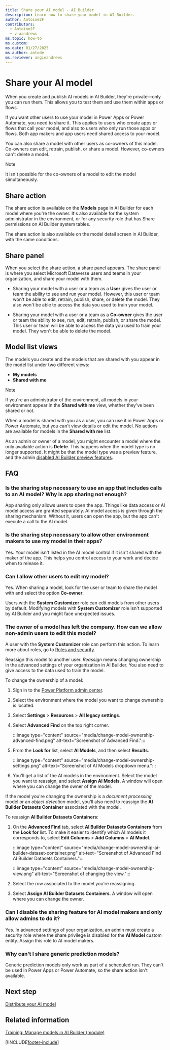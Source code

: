 ```yaml
---
title: Share your AI model - AI Builder
description: Learn how to share your model in AI Builder.
author: Antoine2F
contributors:
  - Antoine2F
  - v-aandrews
ms.topic: how-to
ms.custom: 
ms.date: 01/27/2025
ms.author: antode
ms.reviewer: angieandrews
---
```


# Share your AI model

When you create and publish AI models in AI Builder, they're private&mdash;only you can run them. This allows you to test them and use them within apps or flows.

If you want other users to use your model in Power Apps or Power Automate, you need to share it. This applies to users who create apps or flows that call your model, and also to users who only run those apps or flows. Both app makers and app users need shared access to your model.

You can also share a model with other users as co-owners of this model. Co-owners can edit, retrain, publish, or share a model. However, co-owners can't delete a model.

 > [!NOTE]
 > It isn't possible for the co-owners of a model to edit the model simultaneously.

## Share action

The share action is available on the **Models** page in AI Builder for each model where you're the owner. It's also available for the system administrator in the environment, or for any security role that has Share permissions on AI Builder system tables.

The share action is also available on the model detail screen in AI Builder, with the same conditions.

## Share panel

When you select the share action, a share panel appears. The share panel is where you select Microsoft Dataverse users and teams in your organization, and share your model with them.

- Sharing your model with a user or a team as a **User** gives the user or team the ability to see and run your model. However, this user or team won't be able to edit, retrain, publish, share, or delete the model. They also won't be able to access the data you used to train your model.

- Sharing your model with a user or a team as a **Co-owner** gives the user or team the ability to see, run, edit, retrain, publish, or share the model. This user or team will be able to access the data you used to train your model. They won't be able to delete the model.

## Model list views

The models you create and the models that are shared with you appear in the model list under two different views:

- **My models**
- **Shared with me**

 > [!NOTE]
 > If you're an administrator of the environment, all models in your environment appear in the **Shared with me** view, whether they've been shared or not.

When a model is shared with you as a user, you can use it in Power Apps or Power Automate, but you can't view details or edit the model. No actions are available for models in the **Shared with me** list.

As an admin or owner of a model, you might encounter a model where the only available action is **Delete**. This happens when the model type is no longer supported. It might be that the model type was a preview feature, and the admin [disabled AI Builder preview features](administer.md#enable-or-disable-ai-builder-preview-features).

## FAQ

### Is the sharing step necessary to use an app that includes calls to an AI model? Why is app sharing not enough?

App sharing only allows users to open the app. Things like data access or AI model access are granted separately. AI model access is given through the sharing mechanism. Without it, users can open the app, but the app<!--Suggested--> can't execute a call to the AI model.

### Is the sharing step necessary to allow other environment makers to use my model in their apps?

Yes. Your model isn't listed in the AI model control if it isn't shared with the maker of the app. This helps you control access to your work and decide when to release it.

### Can I allow other users to edit my model?

Yes. When sharing a model, look for the user or team to share the model with and select the option **Co-owner**.

Users with the **System Customizer** role can edit models from other users by default. Modifying models with **System Customizer** role isn't supported by AI Builder and you might face unexpected issues.

### The owner of a model has left the company. How can we allow non-admin users to edit this model?

A user with the **System Customizer** role can perform this action. To learn more about roles, go to [Roles and security](security.md#roles).

Reassign this model to another user. _Reassign_ means changing ownership in the advanced settings of your organization in AI Builder. You also need to give access to the data used to train the model.

To change the ownership of a model:

1. Sign in to the [Power Platform admin center](https://admin.powerplatform.microsoft.com/).

1. Select the environment where the model you want to change ownership is located.

1. Select **Settings** > **Resources** > **All legacy settings**.

1. Select **Advanced Find** on the top right corner.

    :::image type="content" source="media/change-model-ownership-advanced-find.png" alt-text="Screenshot of Advanced Find.":::

1. From the **Look for** list, select **AI Models**, and then select **Results**.

    :::image type="content" source="media/change-model-ownership-settings.png" alt-text="Screenshot of AI Models dropdown menu.":::

1. You'll get a list of the AI models in the environment. Select the model you want to reassign, and select **Assign AI Models**. A window will open where you can change the owner of the model.

If the model you're changing the ownership is a *document processing* model or an *object detection* model, you'll also need to reassign the **AI Builder Datasets Container** associated with the model.

 To reassign **AI Builder Datasets Containers**:

1.	On the **Advanced Find** tab, select **AI Builder Datasets Containers** from the **Look for** list. To make it easier to identify which AI models it corresponds to, select **Edit Columns** > **Add Columns** > **AI Model**. 

    :::image type="content" source="media/change-model-ownership-ai-builder-dataset-container.png" alt-text="Screenshot of Advanced Find AI Builder Datasets Containers.":::

    :::image type="content" source="media/change-model-ownership-view.png" alt-text="Screenshot of changing the view.":::

1. Select the row associated to the model you're reassigning.

1. Select **Assign AI Builder Datasets Containers**. A window will open where you can change the owner.

### Can I disable the sharing feature for AI model makers and only allow admins to do it?

Yes. In advanced settings of your organization, an admin must create a security role where the share privilege is disabled for the **AI Model** custom entity. Assign this role to AI model makers.

### Why can't I share generic prediction models?

Generic prediction models only work as part of a scheduled run. They can't be used in Power Apps or Power Automate, so the share action isn't available.

## Next step

[Distribute your AI model](distribute-model.md)

## Related information

[Training: Manage models in AI Builder (module)](/training/modules/manage-models/)

[!INCLUDE[footer-include](includes/footer-banner.md)]
